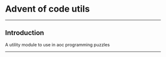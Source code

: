 # Advent of code utils

---

## Introduction

A utility module to use in aoc programming puzzles

---
